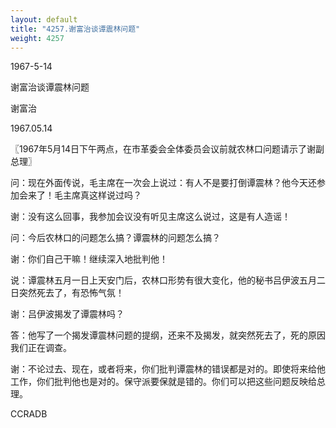 ```yaml
---
layout: default
title: "4257.谢富治谈谭震林问题"
weight: 4257
---
```


1967-5-14

谢富治谈谭震林问题

谢富治

1967.05.14

〖1967年5月14日下午两点，在市革委会全体委员会议前就农林口问题请示了谢副总理〗

问：现在外面传说，毛主席在一次会上说过：有人不是要打倒谭震林？他今天还参加会来了！毛主席真这样说过吗？

谢：没有这么回事，我参加会议没有听见主席这么说过，这是有人造谣！

问：今后农林口的问题怎么搞？谭震林的问题怎么搞？

谢：你们自己干嘛！继续深入地批判他！

说：谭震林五月一日上天安门后，农林口形势有很大变化，他的秘书吕伊波五月二日突然死去了，有恐怖气氛！

谢：吕伊波揭发了谭震林吗？

答：他写了一个揭发谭震林问题的提纲，还来不及揭发，就突然死去了，死的原因我们正在调查。

谢：不论过去、现在，或者将来，你们批判谭震林的错误都是对的。即使将来给他工作，你们批判他也是对的。保守派要保就是错的。你们可以把这些问题反映给总理。

CCRADB

